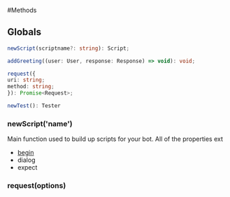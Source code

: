 #Methods

## Globals
```typescript
newScript(scriptname?: string): Script;
```

```typescript
addGreeting((user: User, response: Response) => void): void;
```

```typescript
request({
uri: string;
method: string;
}): Promise<Request>;
```
```typescript
newTest(): Tester
```


### newScript('name')
Main function used to build up scripts for your bot. All of the properties ext

* [begin](./newscript)
* dialog
* expect


### request(options)